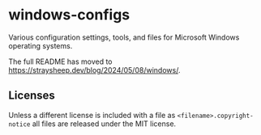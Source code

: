 # windows-configs

Various configuration settings, tools, and files for Microsoft Windows operating systems.

The full README has moved to <https://straysheep.dev/blog/2024/05/08/windows/>.

## Licenses

Unless a different license is included with a file as `<filename>.copyright-notice` all files are released under the MIT license.
